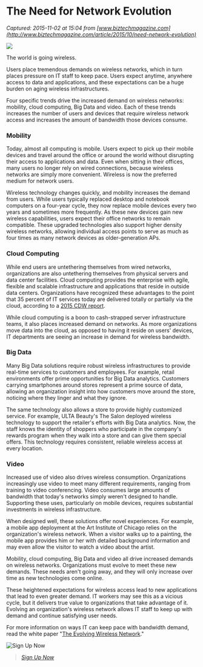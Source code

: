 # The Need for Network Evolution

_Captured: 2015-11-02 at 15:04 from [www.biztechmagazine.com](http://www.biztechmagazine.com/article/2015/10/need-network-evolution)_

![](http://www.biztechmagazine.com/sites/default/files/styles/cdw_hero/public/articles/00Mate00.jpg?itok=mTL7OWpc)

The world is going wireless.

Users place tremendous demands on wireless networks, which in turn places pressure on IT staff to keep pace. Users expect anytime, anywhere access to data and applications, and these expectations can be a huge burden on aging wireless infrastructures.

Four specific trends drive the increased demand on wireless networks: mobility, cloud computing, Big Data and video. Each of these trends increases the number of users and devices that require wireless network access and increases the amount of bandwidth those devices consume.

### Mobility

Today, almost all computing is mobile. Users expect to pick up their mobile devices and travel around the office or around the world without disrupting their access to applications and data. Even when sitting in their offices, many users no longer rely on wired connections, because wireless networks are simply more convenient. Wireless is now the preferred medium for network users.

Wireless technology changes quickly, and mobility increases the demand from users. While users typically replaced desktop and notebook computers on a four-year cycle, they now replace mobile devices every two years and sometimes more frequently. As these new devices gain new wireless capabilities, users expect their office networks to remain compatible. These upgraded technologies also support higher density wireless networks, allowing individual access points to serve as much as four times as many network devices as older-generation APs.

### Cloud Computing

While end users are untethering themselves from wired networks, organizations are also untethering themselves from physical servers and data center facilities. Cloud computing provides the enterprise with agile, flexible and scalable infrastructure and applications that reside in outside data centers. Organizations have recognized these advantages to the point that 35 percent of IT services today are delivered totally or partially via the cloud, according to a [2015 CDW report](http://www.cdwnewsroom.com/wp-content/uploads/2015/02/CDW_Cloud-401_Report_FINAL_022315.pdf).

While cloud computing is a boon to cash-strapped server infrastructure teams, it also places increased demand on networks. As more organizations move data into the cloud, as opposed to having it reside on users' devices, IT departments are seeing an increase in demand for wireless bandwidth.

### Big Data

Many Big Data solutions require robust wireless infrastructures to provide real-time services to customers and employees. For example, retail environments offer prime opportunities for Big Data analytics. Customers carrying smartphones around stores represent a prime source of data, allowing an organization insight into how customers move around the store, noticing where they linger and what they ignore.

The same technology also allows a store to provide highly customized service. For example, ULTA Beauty's The Salon deployed wireless technology to support the retailer's efforts with Big Data analytics. Now, the staff knows the identity of shoppers who participate in the company's rewards program when they walk into a store and can give them special offers. This technology requires consistent, reliable wireless access at every location.

### Video

Increased use of video also drives wireless consumption. Organizations increasingly use video to meet many different requirements, ranging from training to video conferencing. Video consumes large amounts of bandwidth that today's networks simply weren't designed to handle. Supporting these uses, particularly on mobile devices, requires substantial investments in wireless infrastructure.

When designed well, these solutions offer novel experiences. For example, a mobile app deployment at the Art Institute of Chicago relies on the organization's wireless network. When a visitor walks up to a painting, the mobile app provides him or her with detailed background information and may even allow the visitor to watch a video about the artist.

Mobility, cloud computing, Big Data and video all drive increased demands on wireless networks. Organizations must evolve to meet these new demands. These needs aren't going away, and they will only increase over time as new technologies come online.

These heightened expectations for wireless access lead to new applications that lead to even greater demand. IT workers may see this as a vicious cycle, but it delivers true value to organizations that take advantage of it. Evolving an organization's wireless network allows IT staff to keep up with demand and continue satisfying user needs.

For more information on ways IT can keep pace with bandwidth demand, read the white paper "[The Evolving Wireless Network](https://www.biztechmagazine.com/resources/whitepaper/evolving-wireless-network)."

![Sign Up Now](http://www.biztechmagazine.com/sites/all/themes/biztech/images/cta-phase2.png)

> _[Sign Up Now](http://pages.cdwemail.com/biztechsubscribe)_
